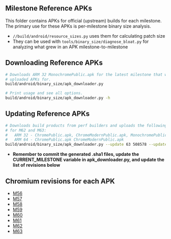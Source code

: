 ## Milestone Reference APKs

This folder contains APKs for official (upstream) builds for each milestone.
The primary use for these APKs is per-milestone binary size analysis.
  * `//build/android/resource_sizes.py` uses them for calculating patch size
  * They can be used with `tools/binary_size/diagnose_bloat.py` for analyzing
    what grew in an APK milestone-to-milestone

## Downloading Reference APKs

```bash
# Downloads ARM 32 MonochromePublic.apk for the latest milestone that we've
# uploaded APKs for.
build/android/binary_size/apk_downloader.py

# Print usage and see all options.
build/android/binary_size/apk_downloader.py -h
```

## Updating Reference APKs
```bash
# Downloads build products from perf builders and uploads the following APKs
# for M62 and M63:
#   ARM 32 - ChromePublic.apk, ChromeModernPublic.apk, MonochromePublic.apk
#   ARM 64 - ChromePublic.apk ChromeModernPublic.apk
build/android/binary_size/apk_downloader.py --update 63 508578 --update 62 499187
```

  * **Remember to commit the generated .sha1 files, update the
    CURRENT_MILESTONE variable in apk_downloader.py, and update the list of
    revisions below**

## Chromium revisions for each APK
  * [M56](https://crrev.com/433059)
  * [M57](https://crrev.com/444943)
  * [M58](https://crrev.com/454471)
  * [M59](https://crrev.com/464641)
  * [M60](https://crrev.com/474934)
  * [M61](https://crrev.com/488528)
  * [M62](https://crrev.com/499187)
  * [M63](https://crrev.com/508578)
